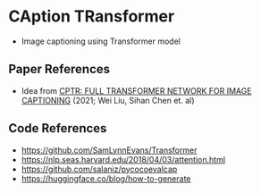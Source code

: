 # CAption TRansformer
- Image captioning using Transformer model

## Paper References
- Idea from [CPTR: FULL TRANSFORMER NETWORK FOR IMAGE CAPTIONING](https://arxiv.org/pdf/2101.10804.pdf) (2021; Wei Liu, Sihan Chen et. al)

## Code References
- https://github.com/SamLynnEvans/Transformer
- https://nlp.seas.harvard.edu/2018/04/03/attention.html
- https://github.com/salaniz/pycocoevalcap
- https://huggingface.co/blog/how-to-generate
